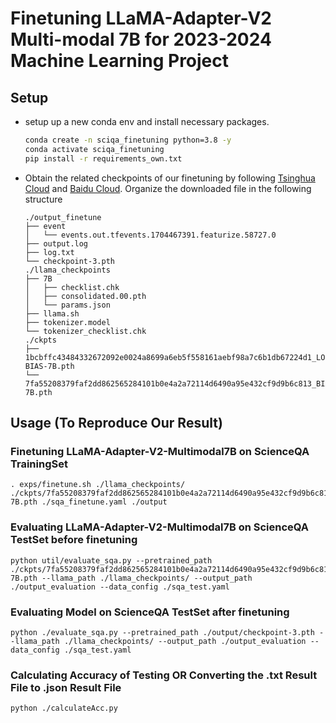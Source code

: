 # Finetuning LLaMA-Adapter-V2 Multi-modal 7B for 2023-2024 Machine Learning Project

## Setup

* setup up a new conda env and install necessary packages.
  ```bash
  conda create -n sciqa_finetuning python=3.8 -y
  conda activate sciqa_finetuning
  pip install -r requirements_own.txt
  ```

* Obtain the related checkpoints of our finetuning by following [Tsinghua Cloud](https://cloud.tsinghua.edu.cn/d/1c040bb2c7b3464a9266/) and [Baidu Cloud](https://pan.baidu.com/s/1oR2bo8UxFYu51xOAQ3yeQA?pwd=4zyk). Organize the downloaded file in the following structure
  ```
  ./output_finetune
  ├── event
  │   └── events.out.tfevents.1704467391.featurize.58727.0
  ├── output.log
  ├── log.txt  
  └── checkpoint-3.pth
  ./llama_checkpoints
  ├── 7B
  │   ├── checklist.chk
  │   ├── consolidated.00.pth
  │   └── params.json
  ├── llama.sh
  ├── tokenizer.model 
  └── tokenizer_checklist.chk
  ./ckpts
  ├── 1bcbffc43484332672092e0024a8699a6eb5f558161aebf98a7c6b1db67224d1_LORA-BIAS-7B.pth
  └── 7fa55208379faf2dd862565284101b0e4a2a72114d6490a95e432cf9d9b6c813_BIAS-7B.pth
  ```

## Usage (To Reproduce Our Result)

### Finetuning LLaMA-Adapter-V2-Multimodal7B on ScienceQA TrainingSet
  ```
  . exps/finetune.sh ./llama_checkpoints/ ./ckpts/7fa55208379faf2dd862565284101b0e4a2a72114d6490a95e432cf9d9b6c813_BIAS-7B.pth ./sqa_finetune.yaml ./output
  ```

### Evaluating LLaMA-Adapter-V2-Multimodal7B on ScienceQA TestSet before finetuning 
  ```
  python util/evaluate_sqa.py --pretrained_path ./ckpts/7fa55208379faf2dd862565284101b0e4a2a72114d6490a95e432cf9d9b6c813_BIAS-7B.pth --llama_path ./llama_checkpoints/ --output_path ./output_evaluation --data_config ./sqa_test.yaml
  ```

### Evaluating Model on ScienceQA TestSet after finetuning 
  ```
  python ./evaluate_sqa.py --pretrained_path ./output/checkpoint-3.pth --llama_path ./llama_checkpoints/ --output_path ./output_evaluation --data_config ./sqa_test.yaml
  ```

### Calculating Accuracy of Testing OR Converting the .txt Result File to .json Result File
  ```
  python ./calculateAcc.py
  ```